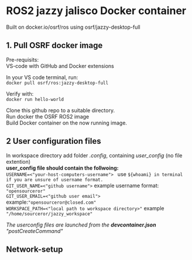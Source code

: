 # ROS2 jazzy jalisco Docker container
Built on docker.io/osrf/ros using osrf/jazzy-desktop-full

## 1. Pull OSRF docker image
Pre-requisits:  
   VS-code with GitHub and Docker extensions

In your VS code terminal, run:  
    `docker pull osrf/ros:jazzy-desktop-full`

Verify with:  
    `docker run hello-world`

Clone this github repo to a suitable directory.  
Run docker the OSRF ROS2 image  
Build Docker container on the now running image. 

## 2 User configuration files
In workspace directory add folder *.config*, containing *user_config* (no file extention)  
**user_config file should contain the follwoing:**   
`USERNAME=<"your-host-computers-username"> `  use  `${whoami} in terminal if you are unsure of username format.`  
`GIT_USER_NAME=<"github username">`    example username format: `"opensourceror"`  
`GIT_USER_EMAIL=<"github user email">` example:`"opensourceror@closed.com"`  
`WORKSPACE_PATH=<"local path to workspace directory>"` example `"/home/sourceror/jazzy_workspace"`  

*The userconfig files are launched from the **devcontainer.json** "postCreateCommand"*

## Network-setup

